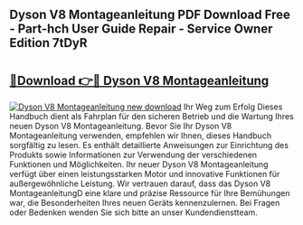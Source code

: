 ## Dyson V8 Montageanleitung PDF Download Free - Part-hch User Guide Repair - Service Owner Edition 7tDyR

# <h2><a href="http://df8z7g.blite.top/?on=Dyson+V8+Montageanleitung">🔗Download 👉🔴 Dyson V8 Montageanleitung</a></h2>

[![Dyson V8 Montageanleitung new download](https://i.imgur.com/lujVjoI.png)](http://df8z7g.blite.top/?on=Dyson+V8+Montageanleitung)
Ihr Weg zum Erfolg Dieses Handbuch dient als Fahrplan für den sicheren Betrieb und die Wartung Ihres neuen Dyson V8 Montageanleitung. Bevor Sie Ihr Dyson V8 Montageanleitung verwenden, empfehlen wir Ihnen, dieses Handbuch sorgfältig zu lesen. Es enthält detaillierte Anweisungen zur Einrichtung des Produkts sowie Informationen zur Verwendung der verschiedenen Funktionen und Möglichkeiten. Ihr neuer Dyson V8 Montageanleitung verfügt über einen leistungsstarken Motor und innovative Funktionen für außergewöhnliche Leistung. Wir vertrauen darauf, dass das Dyson V8 MontageanleitungD eine klare und präzise Ressource für Ihre Bemühungen war, die Besonderheiten Ihres neuen Geräts kennenzulernen. Bei Fragen oder Bedenken wenden Sie sich bitte an unser Kundendienstteam.
